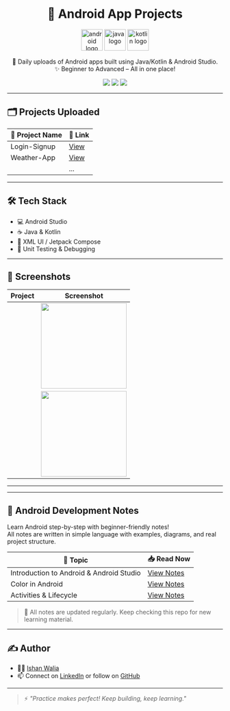 <h1 align="center">📱 Android App Projects</h1>

<p align="center">
  <img src="https://cdn.jsdelivr.net/gh/devicons/devicon/icons/android/android-original.svg" height="50" alt="android logo" />
  <img src="https://cdn.jsdelivr.net/gh/devicons/devicon/icons/java/java-original.svg" height="50" alt="java logo" />
  <img src="https://cdn.jsdelivr.net/gh/devicons/devicon/icons/kotlin/kotlin-original.svg" height="50" alt="kotlin logo" />
</p>

<p align="center">
  🚀 Daily uploads of Android apps built using Java/Kotlin & Android Studio. <br/>
  ✨ Beginner to Advanced – All in one place!
</p>

<p align="center">
  <img src="https://img.shields.io/badge/Android-Java%20%7C%20Kotlin-green?style=for-the-badge&logo=android" />
  <img src="https://img.shields.io/github/repo-size/ishanwalia7579/Android-App-Projects?style=for-the-badge" />
  <img src="https://img.shields.io/github/last-commit/ishanwalia7579/Android-App-Projects?style=for-the-badge" />
</p>

---

## 🗂️ Projects Uploaded

| 📱 Project Name | 🔗 Link |
|------------------|--------|
| Login-Signup |[View](https://github.com/ishanwalia7579/Android-Login-Signup) |
| Weather-App | [View](https://github.com/ishanwalia7579/Android-Weather-App) |
|  | ... | ... |

---

## 🛠️ Tech Stack

- 💻 Android Studio
- ☕ Java & Kotlin
- 🎨 XML UI / Jetpack Compose
- 🧪 Unit Testing & Debugging

---

## 📸 Screenshots

| Project | Screenshot |
|--------|------------|
|  | <img src="./DiceRoller/screenshot.png" width="200"/> |
|  | <img src="./CalculatorApp/screenshot.png" width="200"/> |

---
---

## 📘 Android Development Notes

Learn Android step-by-step with beginner-friendly notes!  
All notes are written in simple language with examples, diagrams, and real project structure.

| 📄 Topic | 📥 Read Now |
|---------|-------------|
| Introduction to Android & Android Studio | [View Notes](https://github.com/ishanwalia7579/Android-App-Project/blob/main/Notes/Introduction%20.md) |
| Color in Android | [View Notes](https://github.com/ishanwalia7579/Android-App-Project/blob/main/Notes/Color.md) |
| Activities & Lifecycle | [View Notes](https://github.com/ishanwalia7579/Android-App-Project/blob/main/Notes/Activities%20and%20Lifecycle.md) |

> 📝 All notes are updated regularly. Keep checking this repo for new learning material.

---

## ✍️ Author

- 👨‍💻 [Ishan Walia](https://github.com/ishanwalia7579)
- 📫 Connect on [LinkedIn](https://www.linkedin.com/in/ishanwalia/) or follow on [GitHub](https://github.com/ishanwalia7579)

---

> ⚡ *"Practice makes perfect! Keep building, keep learning."*


